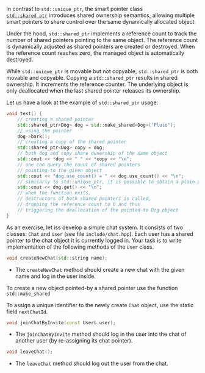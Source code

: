 In contrast to `std::unique_ptr`, the smart pointer class  
[`std::shared_ptr`](https://en.cppreference.com/w/cpp/memory/shared_ptr) introduces 
shared ownership semantics, allowing multiple smart pointers to share control
over the same dynamically allocated object. 

Under the hood, `std::shared_ptr` implements a reference count to track 
the number of shared pointers pointing to the same object. 
The reference count is dynamically adjusted as shared pointers are created or destroyed. 
When the reference count reaches zero, the managed object is automatically destroyed.

While `std::unique_ptr` is movable but not copyable, `std::shared_ptr` is both movable and copyable. 
Copying a `std::shared_ptr` results in shared ownership.
It increments the reference counter. 
The underlying object is only deallocated when 
the last shared pointer releases its ownership.

Let us have a look at the example of `std::shared_ptr` usage: 

```c++
void test() {
    // creating a shared pointer
    std::shared_ptr<Dog> dog = std::make_shared<Dog>("Pluto");
    // using the pointer
    dog->bark();
    // creating a copy of the shared pointer
    std::shared_ptr<Dog> copy = dog;
    // both dog and copy share ownership of the same object
    std::cout << *dog << " " << *copy << "\n";
    // one can query the count of shared pointers
    // pointing-to the given object 
    std::cout << "dog.use_count() = " << dog.use_count() << "\n";
    // similarly to std::unique_ptr, it is possible to obtain a plain pointer
    std::cout << dog.get() << "\n";
    // when the function exits,
    // destructors of both shared pointers is called,
    // dropping the reference count to 0 and thus
    // triggering the deallocation of the pointed-to Dog object
}
```

As an exercise, let iss develop a simple chat system.
It consists of two classes: `Chat` and `User` (see file `include/chat.hpp`).
Each user has a shared pointer to the chat object it is currently logged in.
Your task is to write implementation of the following methods of the `User` class.

```c++
void createNewChat(std::string name);
```

* The `createNewChat` method should create a new chat with the given name 
  and log in the user inside.

<div class="hint">

To create a new object pointed-by a shared pointer
use the function `std::make_shared`

</div>  

<div class="hint">

To assign a unique identifier to the newly create `Chat` object,
use the static field `nextChatId`. 

</div>

```c++
void joinChatByInvite(const User& user);
```

* The `joinChatByInvite` method should log in the user into the chat of another user
  (by re-assigning its chat pointer).

```c++
void leaveChat();
```

* The `leaveChat` method should log out the user from the chat.